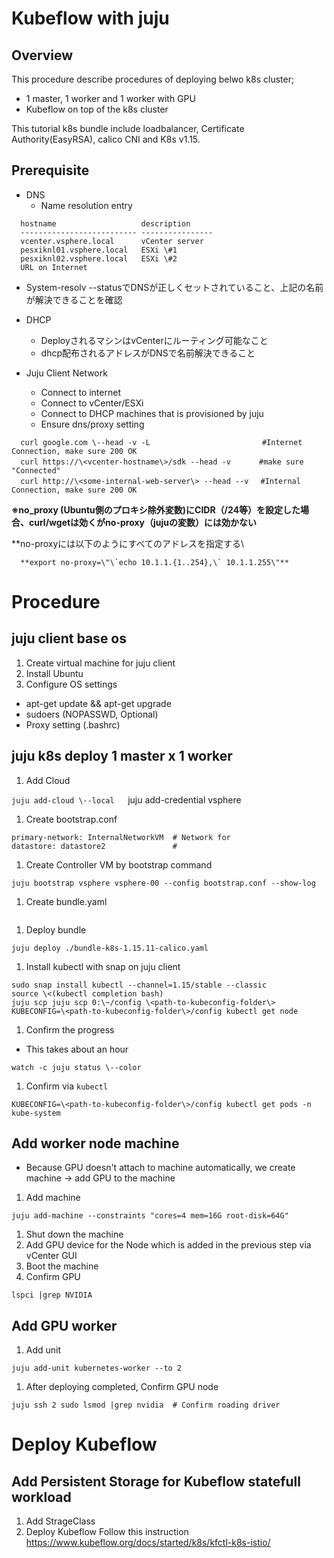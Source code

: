 # Kubeflow with juju
## Overview
This procedure describe procedures of deploying belwo k8s cluster;
- 1 master, 1 worker and 1 worker with GPU
- Kubeflow on top of the k8s cluster

This tutorial k8s bundle include loadbalancer, Certificate Authority(EasyRSA), calico CNI and K8s v1.15.


## Prerequisite

- DNS
  - Name resolution entry
```
  hostname                   description
  -------------------------- ----------------
  vcenter.vsphere.local      vCenter server
  pesxiknl01.vsphere.local   ESXi \#1
  pesxiknl02.vsphere.local   ESXi \#2
  URL on Internet            
```

  - System-resolv
     --statusでDNSが正しくセットされていること、上記の名前が解決できることを確認

- DHCP
  - DeployされるマシンはvCenterにルーティング可能なこと
  - dhcp配布されるアドレスがDNSで名前解決できること

- Juju Client Network
  - Connect to internet
  - Connect to vCenter/ESXi
  - Connect to DHCP machines that is provisioned by juju
  - Ensure dns/proxy setting
```
  curl google.com \--head -v -L                         #Internet Connection, make sure 200 OK
  curl https://\<vcenter-hostname\>/sdk --head -v　　   #make sure "Connected"
  curl http://\<some-internal-web-server\> --head --v 　#Internal Connection, make sure 200 OK
```

**※no\_proxy
(Ubuntu側のプロキシ除外変数)にCIDR（/24等）を設定した場合、curl/wgetは効くがno-proxy（jujuの変数）には効かない**

**no-proxyには以下のようにすべてのアドレスを指定する\
```
  **export no-proxy=\"\`echo 10.1.1.{1..254},\` 10.1.1.255\"**
```
# Procedure
## juju client base os
1. Create virtual machine for juju client  
1. Install Ubuntu  
1. Configure OS settings  
- apt-get update && apt-get upgrade  
- sudoers (NOPASSWD, Optional)  
- Proxy setting (.bashrc)  

## juju k8s deploy 1 master x 1 worker
1. Add Cloud

`juju add-cloud \--local  
`juju add-credential vsphere  

1. Create bootstrap.conf
```
primary-network: InternalNetworkVM  # Network for 
datastore: datastore2               # 
```
1. Create Controller VM by bootstrap command

```
juju bootstrap vsphere vsphere-00 --config bootstrap.conf --show-log
```
1. Create bundle.yaml
```
```
1. Deploy bundle
```
juju deploy ./bundle-k8s-1.15.11-calico.yaml
```
1. Install kubectl with snap on juju client
```
sudo snap install kubectl --channel=1.15/stable --classic
source \<(kubectl completion bash)
juju scp juju scp 0:\~/config \<path-to-kubeconfig-folder\>
KUBECONFIG=\<path-to-kubeconfig-folder\>/config kubectl get node
```

1.  Confirm the progress
 * This takes about an hour
```
watch -c juju status \--color
```
1. Confirm via `kubectl`  
```
KUBECONFIG=\<path-to-kubeconfig-folder\>/config kubectl get pods -n kube-system
```

## Add worker node machine
* Because GPU doesn't attach to machine automatically, we create machine -> add GPU to the machine  

1. Add machine
```
juju add-machine --constraints "cores=4 mem=16G root-disk=64G"
```
1. Shut down the machine
1. Add GPU device for the Node which is added in the previous step via vCenter GUI
1. Boot the machine
1. Confirm GPU
```
lspci |grep NVIDIA
```

## Add GPU worker
1. Add unit
```
juju add-unit kubernetes-worker --to 2
```
1. After deploying completed, Confirm GPU node
```
juju ssh 2 sudo lsmod |grep nvidia  # Confirm roading driver
```
# Deploy Kubeflow
## Add Persistent Storage for Kubeflow statefull workload

1. Add StrageClass
1. Deploy Kubeflow
  Follow this instruction
  https://www.kubeflow.org/docs/started/k8s/kfctl-k8s-istio/


